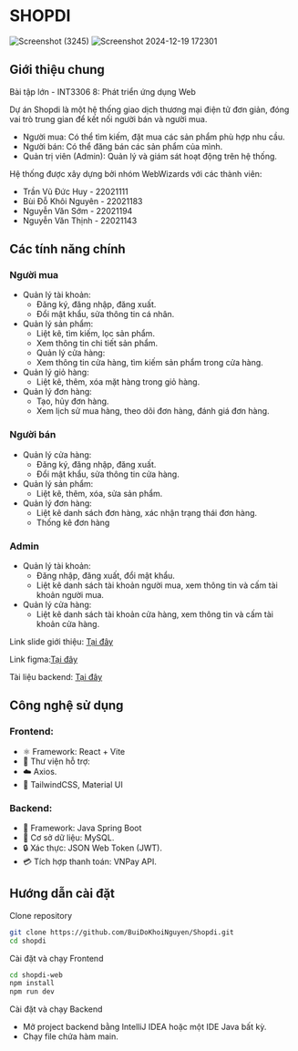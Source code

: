 # SHOPDI
![Screenshot (3245)](https://github.com/user-attachments/assets/87499a53-2240-4d60-8d99-50b9dc193592)
![Screenshot 2024-12-19 172301](https://github.com/user-attachments/assets/18f27d76-6fcb-4c3e-bfd0-1ac0340a3625)
## Giới thiệu chung
Bài tập lớn - INT3306 8: Phát triển ứng dụng Web

Dự án Shopdi là một hệ thống giao dịch thương mại điện tử đơn giản, đóng vai trò trung gian để kết nối người bán và người mua.
- Người mua: Có thể tìm kiếm, đặt mua các sản phẩm phù hợp nhu cầu.
- Người bán: Có thể đăng bán các sản phẩm của mình.
- Quản trị viên (Admin): Quản lý và giám sát hoạt động trên hệ thống.

Hệ thống được xây dựng bởi nhóm WebWizards với các thành viên:

+ Trần Vũ Đức Huy - 22021111
+ Bùi Đỗ Khôi Nguyên - 22021183
+ Nguyễn Văn Sớm - 22021194
+ Nguyễn Văn Thịnh - 22021143

## Các tính năng chính
### Người mua
- Quản lý tài khoản:
  + Đăng ký, đăng nhập, đăng xuất.
  + Đổi mật khẩu, sửa thông tin cá nhân.
- Quản lý sản phẩm:
  + Liệt kê, tìm kiếm, lọc sản phẩm.
   + Xem thông tin chi tiết sản phẩm.
  - Quản lý cửa hàng:
  + Xem thông tin cửa hàng, tìm kiếm sản phẩm trong cửa hàng.
- Quản lý giỏ hàng:
  + Liệt kê, thêm, xóa mặt hàng trong giỏ hàng.
- Quản lý đơn hàng:
  + Tạo, hủy đơn hàng.
  + Xem lịch sử mua hàng, theo dõi đơn hàng, đánh giá đơn hàng. 
### Người bán
- Quản lý cửa hàng:
  + Đăng ký, đăng nhập, đăng xuất.
  + Đổi mật khẩu, sửa thông tin cửa hàng.
- Quản lý sản phẩm:
  + Liệt kê, thêm, xóa, sửa sản phẩm.
- Quản lý đơn hàng:
  + Liệt kê danh sách đơn hàng, xác nhận trạng thái đơn hàng.
  + Thống kê đơn hàng
### Admin
- Quản lý tài khoản:
  + Đăng nhập, đăng xuất, đổi mật khẩu.
  + Liệt kê danh sách tài khoản người mua, xem thông tin và cấm tài khoản người mua.
- Quản lý cửa hàng:
  + Liệt kê danh sách tài khoản cửa hàng, xem thông tin và cấm tài khoản cửa hàng.

Link slide giới thiệu: [Tại đây](https://drive.google.com/file/d/1P5rfgsQ_Gs7UDAL9EP3pG5-0A9tZRmO4/view?usp=drive_link)

Link figma:[Tại đây](https://www.figma.com/design/76JBbAYX0ZiV9BFPiBkWBM/Shopdi?node-id=0-1&t=ljfiao8IGx5DOfYQ-1)

Tài liệu backend: [Tại đây](http://localhost:8080/swagger-ui/index.html#/)
## Công nghệ sử dụng
### Frontend:
- ⚛️ Framework: React + Vite
- 📡 Thư viện hỗ trợ:
- ☁️ Axios.
- 🎨 TailwindCSS, Material UI

### Backend:
- 🚀 Framework: Java Spring Boot
- 💾  Cơ sở dữ liệu: MySQL.
- 🔒 Xác thực: JSON Web Token (JWT).
- 💳  Tích hợp thanh toán: VNPay API.

## Hướng dẫn cài đặt
Clone repository
```sh
git clone https://github.com/BuiDoKhoiNguyen/Shopdi.git
cd shopdi
```
Cài đặt và chạy Frontend
```sh
cd shopdi-web
npm install
npm run dev
```
Cài đặt và chạy Backend
- Mở project backend bằng IntelliJ IDEA hoặc một IDE Java bất kỳ.
- Chạy file chứa hàm main.



